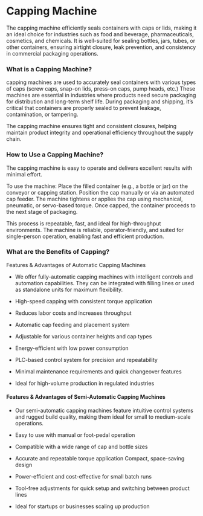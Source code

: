 # Capping Machine

The capping machine efficiently seals containers with caps or lids, making it an ideal choice for industries such as food and beverage, pharmaceuticals, cosmetics, and chemicals.
It is well-suited for sealing bottles, jars, tubes, or other containers, ensuring airtight closure, leak prevention, and consistency in commercial packaging operations.

### What is a Capping Machine?

capping machines are used to accurately seal containers with various types of caps (screw caps, snap-on lids, press-on caps, pump heads, etc.)
These machines are essential in industries where products need secure packaging for distribution and long-term shelf life.
During packaging and shipping, it’s critical that containers are properly sealed to prevent leakage, contamination, or tampering.

The capping machine ensures tight and consistent closures, helping maintain product integrity and operational efficiency throughout the supply chain.

### How to Use a Capping Machine?
The capping machine is easy to operate and delivers excellent results with minimal effort.

To use the machine:
Place the filled container (e.g., a bottle or jar) on the conveyor or capping station.
Position the cap manually or via an automated cap feeder.
The machine tightens or applies the cap using mechanical, pneumatic, or servo-based torque.
Once capped, the container proceeds to the next stage of packaging.

This process is repeatable, fast, and ideal for high-throughput environments.
The machine is reliable, operator-friendly, and suited for single-person operation, enabling fast and efficient production.

### What are the Benefits of Capping?
Features & Advantages of Automatic Capping Machines

- We offer fully-automatic capping machines with intelligent controls and automation capabilities.
They can be integrated with filling lines or used as standalone units for maximum flexibility.

- High-speed capping with consistent torque application

- Reduces labor costs and increases throughput

- Automatic cap feeding and placement system

- Adjustable for various container heights and cap types

- Energy-efficient with low power consumption

- PLC-based control system for precision and repeatability

- Minimal maintenance requirements and quick changeover features

- Ideal for high-volume production in regulated industries

#### Features & Advantages of Semi-Automatic Capping Machines

- Our semi-automatic capping machines feature intuitive control systems and rugged build quality, making them ideal for small to medium-scale operations.

- Easy to use with manual or foot-pedal operation

- Compatible with a wide range of cap and bottle sizes

- Accurate and repeatable torque application Compact, space-saving design

- Power-efficient and cost-effective for small batch runs

- Tool-free adjustments for quick setup and switching between product lines

- Ideal for startups or businesses scaling up production